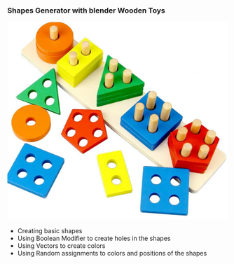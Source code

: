 ### Shapes Generator with blender Wooden Toys
![Objetivo a crear randomicamente](/WoodenToyShapeHoles/images/Example.png)

- Creating basic shapes 
- Using Boolean Modifier to create holes in the shapes
- Using Vectors to create colors
- Using Random assignments to colors and positions of the shapes
